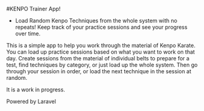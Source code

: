 #KENPO Trainer App! 
- Load Random Kenpo Techniques from the whole system with no repeats! 
Keep track of your practice sessions and see your progress over time.
    

This is a simple app to help you work through the material of Kenpo Karate. 
You can load up practice sessions based on what you want to work on  that day.
Create sessions from the material of individual belts to prepare for a test, find techniques by category, or just load up the whole system.
Then go through your session in order, or load the next technique in the session at random.

It is a work in progress.

Powered by Laravel


